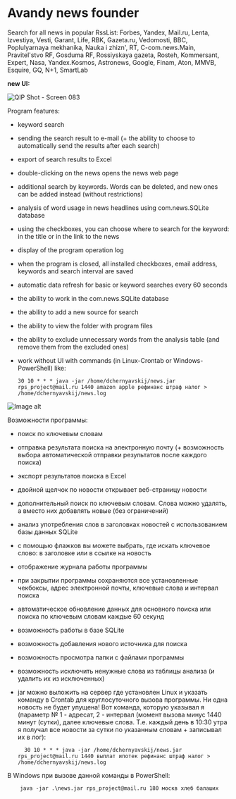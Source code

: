 # Avandy news founder
Search for all news in popular RssList:
Forbes, Yandex, Mail.ru, Lenta, Izvestiya, Vesti, Garant, Life, RBK, Gazeta.ru, Vedomosti, BBC, Poplulyarnaya mekhanika, Nauka i zhizn', RT, C-com.news.Main, Pravitel'stvo RF, Gosduma RF, Rossiyskaya gazeta, Rosteh, Kommersant, Expert, Nasa, Yandex.Kosmos, Astronews, Google, Finam, Aton, MMVB, Esquire, GQ, N+1, SmartLab

<b>new UI:</b>

![QIP Shot - Screen 083](https://user-images.githubusercontent.com/45883640/146655424-5b853f94-f88e-4d7e-9b66-90145f92b9df.png)


Program features:
- keyword search
- sending the search result to e-mail (+ the ability to choose to automatically send the results after each search)
- export of search results to Excel
- double-clicking on the news opens the news web page
- additional search by keywords. Words can be deleted, and new ones can be added instead (without restrictions)
- analysis of word usage in news headlines using com.news.SQLite database
- using the checkboxes, you can choose where to search for the keyword: in the title or in the link to the news
- display of the program operation log
- when the program is closed, all installed checkboxes, email address, keywords and search interval are saved
- automatic data refresh for basic or keyword searches every 60 seconds
- the ability to work in the com.news.SQLite database
- the ability to add a new source for search
- the ability to view the folder with program files
- the ability to exclude unnecessary words from the analysis table (and remove them from the excluded ones)
- work without UI with commands (in Linux-Crontab or Windows-PowerShell) like:

      30 10 * * * java -jar /home/dchernyavskij/news.jar rps_project@mail.ru 1440 amazon apple рефинанс штраф налог > /home/dchernyavskij/news.log


![Image alt](https://github.com/mrprogre/news_lite/blob/master/gui.gif)

Возможности программы:
- поиск по ключевым словам
- отправка результата поиска на электронную почту (+ возможность выбора автоматической отправки результатов после каждого поиска)
- экспорт результатов поиска в Excel
- двойной щелчок по новости открывает веб-страницу новости
- дополнительный поиск по ключевым словам. Слова можно удалять, а вместо них добавлять новые (без ограничений)
- анализ употребления слов в заголовках новостей с использованием базы данных SQLite
- с помощью флажков вы можете выбрать, где искать ключевое слово: в заголовке или в ссылке на новость
- отображение журнала работы программы
- при закрытии программы сохраняются все установленные чекбоксы, адрес электронной почты, ключевые слова и интервал поиска
- автоматическое обновление данных для основного поиска или поиска по ключевым словам каждые 60 секунд
- возможность работы в базе SQLite
- возможность добавления нового источника для поиска
- возможность просмотра папки с файлами программы
- возможность исключить ненужные слова из таблицы анализа (и удалить их из исключенных)
- jar можно выложить на сервер где установлен Linux и указать команду в Сrontab для круглосуточного вызова программы. Ни одна новость не будет упущена! Вот команда, которую указывал я (параметр № 1 - адресат, 2 - интервал (момент вызова минус 1440 минут (сутки), далее ключевые слова. Т.е. каждый день в 10:30 утра я получал все новости за сутки по указанным словам + записывал их в лог):

        30 10 * * * java -jar /home/dchernyavskij/news.jar rps_project@mail.ru 1440 выплат ипотек рефинанс штраф налог > /home/dchernyavskij/news.log

В Windows при вызове данной команды в PowerShell:

        java -jar .\news.jar rps_project@mail.ru 180 москв хлеб балаших
